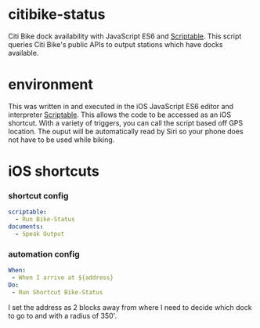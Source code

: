 # citibike-status
Citi Bike dock availability with JavaScript ES6 and [Scriptable](https://scriptable.app/). This script queries Citi Bike's public APIs to output stations which have docks available.

# environment
This was written in and executed in the iOS JavaScript ES6 editor and interpreter [Scriptable](https://scriptable.app/). This allows the code to be accessed as an iOS shortcut. With a variety of triggers, you can call the script based off GPS location. The ouput will be automatically read by Siri so your phone does not have to be used while biking.

# iOS shortcuts
### shortcut config
```yml
scriptable:
  - Run Bike-Status
documents:
  - Speak Output
```
### automation config
```yml
When:
 - When I arrive at ${address}
Do:
 - Run Shortcut Bike-Status
```
I set the address as 2 blocks away from where I need to decide which dock to go to and with a radius of 350'.
